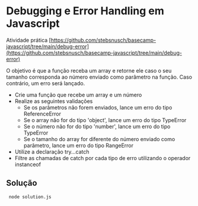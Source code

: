 # Debugging e Error Handling em Javascript

Atividade prática [https://github.com/stebsnusch/basecamp-javascript/tree/main/debug-error](https://github.com/stebsnusch/basecamp-javascript/tree/main/debug-error)

O objetivo é que a função receba um array e retorne ele caso o seu tamanho corresponda ao número enviado como parâmetro na função. Caso contrário, um erro será lançado.

- Crie uma função que recebe um array e um número
- Realize as seguintes validações
  - Se os parâmetros não forem enviados, lance um erro do tipo ReferenceError
  - Se o array não for do tipo 'object', lance um erro do tipo TypeError
  - Se o número não for do tipo 'number', lance um erro do tipo TypeError
  - Se o tamanho do array for diferente do número enviado como parâmetro, lance um erro do tipo RangeError
- Utilize a declaração try...catch
- Filtre as chamadas de catch por cada tipo de erro utilizando o operador instanceof

## Solução

```bash
 node solution.js
```
